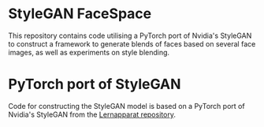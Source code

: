 # StyleGAN FaceSpace
This repository contains code utilising a PyTorch port of Nvidia's StyleGAN to construct a framework to generate blends of faces based on several face images, as well as experiments on style blending.

# PyTorch port of StyleGAN
Code for constructing the StyleGAN model is based on a PyTorch port of Nvidia's StyleGAN from the [Lernapparat repository](https://github.com/lernapparat/lernapparat/tree/541b6b1f21cbce602c4981cb3fb73f75b42227c8).

